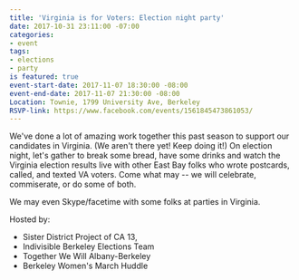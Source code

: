 ```yaml
---
title: 'Virginia is for Voters: Election night party'
date: 2017-10-31 23:11:00 -07:00
categories:
- event
tags:
- elections
- party
is featured: true
event-start-date: 2017-11-07 18:30:00 -08:00
event-end-date: 2017-11-07 21:30:00 -08:00
Location: Townie, 1799 University Ave, Berkeley
RSVP-link: https://www.facebook.com/events/1561845473861053/
---
```


We've done a lot of amazing work together this past season to support our candidates in Virginia. (We aren't there yet! Keep doing it!)
On election night, let's gather to break some bread, have some drinks and watch the Virginia election results live with other East Bay folks who wrote postcards, called, and texted VA voters. Come what may -- we will celebrate, commiserate, or do some of both.

We may even Skype/facetime with some folks at parties in Virginia.

Hosted by:

- Sister District Project of CA 13,
- Indivisible Berkeley Elections Team
- Together We Will Albany-Berkeley
- Berkeley Women's March Huddle